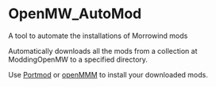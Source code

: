 # OpenMW_AutoMod
A tool to automate the installations of Morrowind mods

Automatically downloads all the mods from a collection at ModdingOpenMW to a specified directory.

Use [Portmod](https://forum.openmw.org/viewtopic.php?f=40&t=5875) or [openMMM](https://github.com/Korons/openMMM) to install your downloaded mods.
